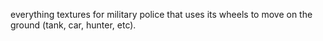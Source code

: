 everything textures for military police that uses its wheels to move on the ground (tank, car, hunter, etc).
